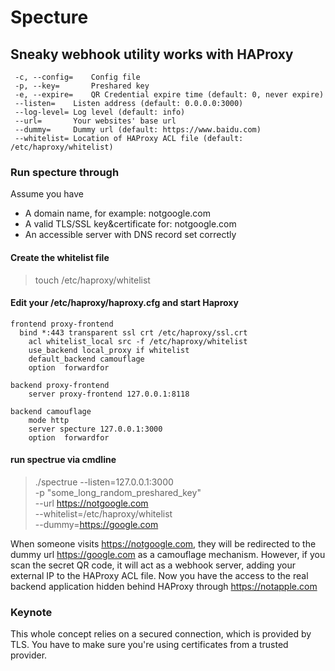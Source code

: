 # Specture
## Sneaky webhook utility works with HAProxy

     -c, --config=    Config file
     -p, --key=       Preshared key
     -e, --expire=    QR Credential expire time (default: 0, never expire)
     --listen=    Listen address (default: 0.0.0.0:3000)
     --log-level= Log level (default: info)
     --url=       Your websites' base url
     --dummy=     Dummy url (default: https://www.baidu.com)
     --whitelist= Location of HAProxy ACL file (default: /etc/haproxy/whitelist)


### Run specture through

Assume you have 
- A domain name, for example: notgoogle.com
- A valid TLS/SSL key&certificate for: notgoogle.com
- An accessible server with DNS record set correctly

#### Create the whitelist file
> touch /etc/haproxy/whitelist

#### Edit your /etc/haproxy/haproxy.cfg and start Haproxy

    frontend proxy-frontend
      bind *:443 transparent ssl crt /etc/haproxy/ssl.crt
        acl whitelist_local src -f /etc/haproxy/whitelist
        use_backend local_proxy if whitelist
        default_backend camouflage
        option  forwardfor

    backend proxy-frontend
        server proxy-frontend 127.0.0.1:8118

    backend camouflage
        mode http
        server specture 127.0.0.1:3000
        option  forwardfor
#### run spectrue via cmdline
> ./spectrue --listen=127.0.0.1:3000  \
-p "some_long_random_preshared_key" \
--url https://notgoogle.com \
--whitelist=/etc/haproxy/whitelist \
--dummy=https://google.com


When someone visits https://notgoogle.com, they will be redirected to the dummy url https://google.com as a camouflage mechanism. However, if you scan the secret QR code, it will act as a webhook server, adding your external IP to the HAProxy ACL file. Now you have the access to the real backend application hidden behind HAProxy through https://notapple.com

### Keynote
This whole concept relies on a secured connection, which is provided by TLS. You have to make sure you're using certificates from a trusted provider.